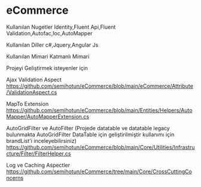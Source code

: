 # eCommerce
Kullanılan Nugetler
Identity,Fluent Api,Fluent Validation,Autofac,Ioc,AutoMapper

Kullanılan Diller
c#,Jquery,Angular Js

Kullanılan Mimari
Katmanlı Mimari

Projeyi Geliştirmek isteyenler için

Ajax Validation Aspect
https://github.com/semihotun/eCommerce/blob/main/eCommerce/Attribute/ValidationAspect.cs

MapTo Extension
https://github.com/semihotun/eCommerce/blob/main/Entities/Helpers/AutoMapper/AutoMapperExtension.cs

AutoGridFilter ve AutoFilter (Projede datatable ve datatable legacy bulunmakta AutoGridFilter DataTable için geliştirilmiştir kullanımı için brandList'i inceleyebilirsiniz)
https://github.com/semihotun/eCommerce/blob/main/Core/Utilities/Infrastructure/Filter/FilterHelper.cs

Log ve Caching Aspectler
https://github.com/semihotun/eCommerce/tree/main/Core/CrossCuttingConcerns












